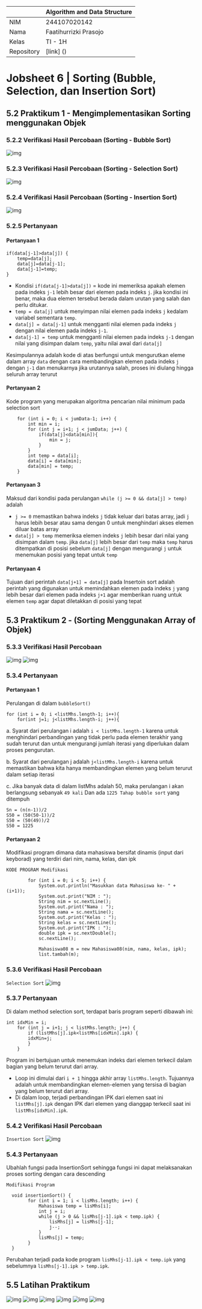 |            | Algorithm and Data Structure |
| ---------- | ---------------------------- |
| NIM        | 244107020142                 |
| Nama       | Faatihurrizki Prasojo        |
| Kelas      | TI - 1H                      |
| Repository | [link] ()                    |

# Jobsheet 6 | Sorting (Bubble, Selection, dan Insertion Sort)

## 5.2 Praktikum 1 - Mengimplementasikan Sorting menggunakan Objek

### 5.2.2 Verifikasi Hasil Percobaan (Sorting - Bubble Sort)

![img](img/img1.jpg)

### 5.2.3 Verifikasi Hasil Percobaan (Sorting - Selection Sort)

![img](img/img2.jpg)

### 5.2.4 Verifikasi Hasil Percobaan (Sorting - Insertion Sort)

![img](img/img3.jpg)

### 5.2.5 Pertanyaan

#### Pertanyaan 1

```
if(data[j-1]>data[j]) {
    temp=data[j];
    data[j]=data[j-1];
    data[j-1]=temp;
}
```

- Kondisi `if(data[j-1]>data[j])` = kode ini memeriksa apakah elemen pada indeks `j-1` lebih besar dari elemen pada indeks `j`. jika kondisi ini benar, maka dua elemen tersebut berada dalam urutan yang salah dan perlu ditukar.
- `temp = data[j]` untuk menyimpan nilai elemen pada indeks `j` kedalam variabel sementara `temp`.
- `data[j] = data[j-1]` untuk mengganti nilai elemen pada indeks `j` dengan nilai elemen pada indeks `j-1`.
- `data[j-1] = temp` untuk mengganti nilai elemen pada indeks `j-1` dengan nilai yang disimpan dalam `temp`, yaitu nilai awal dari `data[j]`

Kesimpulannya adalah kode di atas berfungsi untuk mengurutkan eleme dalam array `data` dengan cara membandingkan elemen pada indeks `j` dengan `j-1` dan menukarnya jika urutannya salah, proses ini diulang hingga seluruh array terurut

#### Pertanyaan 2

Kode program yang merupakan algoritma pencarian nilai minimum pada selection sort

```
    for (int i = 0; i < jumData-1; i++) {
        int min = i;
        for (int j = i+1; j < jumData; j++) {
            if(data[j]<data[min]){
                min = j;
            }
        }
        int temp = data[i];
        data[i] = data[min];
        data[min] = temp;
    }
```

#### Pertanyaan 3

Maksud dari kondisi pada perulangan `while (j >= 0 && data[j] > temp)` adalah

- `j >= 0` memastikan bahwa indeks `j` tidak keluar dari batas array, jadi `j` harus lebih besar atau sama dengan 0 untuk menghindari akses elemen diluar batas array
- `data[j] > temp` memeriksa elemen indeks `j` lebih besar dari nilai yang disimpan dalam `temp`. jika `data[j]` lebih besar dari `temp` maka `temp` harus ditempatkan di posisi sebelum `data[j]` dengan mengurangi `j` untuk menemukan posisi yang tepat untuk `temp`

#### Pertanyaan 4

Tujuan dari perintah `data[j+1] = data[j]` pada Insertoin sort adalah perintah yang digunakan untuk memindahkan elemen pada indeks `j` yang lebih besar dari elemen pada indeks `j+1` agar memberikan ruang untuk elemen `temp` agar dapat diletakkan di posisi yang tepat

## 5.3 Praktikum 2 - (Sorting Menggunakan Array of Objek)

### 5.3.3 Verifikasi Hasil Percobaan

![img](img/img4.jpg)
![img](img/img5.jpg)

### 5.3.4 Pertanyaan

#### Pertanyaan 1

Perulangan di dalam `bubbleSort()`

```
for (int i = 0; i <listMhs.length-1; i++){
    for(int j=1; j<listMhs.length-i; j++){
```

a. Syarat dari perulangan i adalah `i < listMhs.length-1` karena untuk menghindari perbandingan yang tidak perlu pada elemen terakhir yang sudah terurut dan untuk mengurangi jumlah iterasi yang diperlukan dalam proses pengurutan.

b. Syarat dari perulangan j adalah `j<listMhs.length-i` karena untuk memastikan bahwa kita hanya membandingkan elemen yang belum terurut dalam setiap iterasi

c. Jika banyak data di dalam listMhs adalah 50, maka perulangan i akan berlangsung sebanyak `49 kali` Dan ada `1225 Tahap bubble sort` yang ditempuh

```
Sn = (n(n-1))/2
S50 = (50(50-1))/2
S50 = (50(49))/2
S50 = 1225
```

#### Pertanyaan 2

Modifikasi program dimana data mahasiswa bersifat dinamis (input dari keyborad) yang terdiri dari nim, nama, kelas, dan ipk

```
KODE PROGRAM Modifikasi

        for (int i = 0; i < 5; i++) {
            System.out.println("Masukkan data Mahasiswa ke- " + (i+1));
            System.out.print("NIM : ");
            String nim = sc.nextLine();
            System.out.print("Nama : ");
            String nama = sc.nextLine();
            System.out.print("Kelas : ");
            String kelas = sc.nextLine();
            System.out.print("IPK : ");
            double ipk = sc.nextDouble();
            sc.nextLine();

            Mahasiswa08 m = new Mahasiswa08(nim, nama, kelas, ipk);
            list.tambah(m);
```

### 5.3.6 Verifikasi Hasil Percobaan

`Selection Sort`
![img](img/img6.jpg)

### 5.3.7 Pertanyaan

Di dalam method selection sort, terdapat baris program seperti dibawah ini:

```
int idxMin = i;
    for (int j = i+1; j < listMhs.length; j++) {
        if (listMhs[j].ipk<listMhs[idxMin].ipk) {
        idxMin=j;
        }
    }
```

Program ini bertujuan untuk menemukan indeks dari elemen terkecil dalam bagian yang belum terurut dari array.

- Loop ini dimulai dari `i + 1` hingga akhir array `listMhs.length`. Tujuannya adalah untuk membandingkan elemen-elemen yang tersisa di bagian yang belum terurut dari array.
- Di dalam loop, terjadi perbandingan IPK dari elemen saat ini `listMhs[j].ipk` dengan IPK dari elemen yang dianggap terkecil saat ini `listMhs[idxMin].ipk`.

### 5.4.2 Verifikasi Hasil Percobaan

`Insertion Sort`
![img](img/img7.jpg)

### 5.4.3 Pertanyaan

Ubahlah fungsi pada InsertionSort sehingga fungsi ini dapat melaksanakan proses sorting dengan cara descending

```
Modifikasi Program

  void insertionSort() {
        for (int i = 1; i < lisMhs.length; i++) {
            Mahasiswa temp = lisMhs[i];
            int j = i;
            while (j > 0 && lisMhs[j-1].ipk < temp.ipk) {
                lisMhs[j] = lisMhs[j-1];
                j--;
            }
            lisMhs[j] = temp;
        }
  }
```

Perubahan terjadi pada kode program `lisMhs[j-1].ipk < temp.ipk` yang sebelumnya `lisMhs[j-1].ipk > temp.ipk`.

## 5.5 Latihan Praktikum

![img](img/img8.jpg)
![img](img/img9.jpg)
![img](img/img10.jpg)
![img](img/img11.jpg)
![img](img/img12.jpg)
![img](img/img13.jpg)
